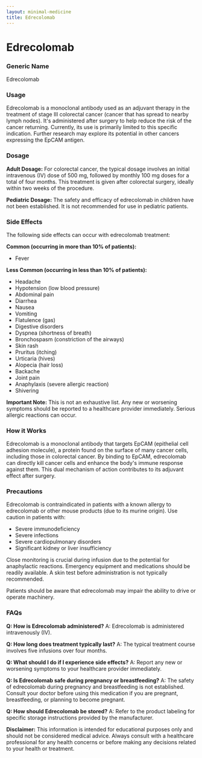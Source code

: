```yaml
---
layout: minimal-medicine
title: Edrecolomab
---
```


# Edrecolomab
### Generic Name
Edrecolomab

### Usage
Edrecolomab is a monoclonal antibody used as an adjuvant therapy in the treatment of stage III colorectal cancer (cancer that has spread to nearby lymph nodes).  It's administered after surgery to help reduce the risk of the cancer returning.  Currently, its use is primarily limited to this specific indication.  Further research may explore its potential in other cancers expressing the EpCAM antigen.

### Dosage
**Adult Dosage:** For colorectal cancer, the typical dosage involves an initial intravenous (IV) dose of 500 mg, followed by monthly 100 mg doses for a total of four months.  This treatment is given after colorectal surgery, ideally within two weeks of the procedure.

**Pediatric Dosage:**  The safety and efficacy of edrecolomab in children have not been established.  It is not recommended for use in pediatric patients.

### Side Effects
The following side effects can occur with edrecolomab treatment:

**Common (occurring in more than 10% of patients):**

* Fever

**Less Common (occurring in less than 10% of patients):**

* Headache
* Hypotension (low blood pressure)
* Abdominal pain
* Diarrhea
* Nausea
* Vomiting
* Flatulence (gas)
* Digestive disorders
* Dyspnea (shortness of breath)
* Bronchospasm (constriction of the airways)
* Skin rash
* Pruritus (itching)
* Urticaria (hives)
* Alopecia (hair loss)
* Backache
* Joint pain
* Anaphylaxis (severe allergic reaction)
* Shivering

**Important Note:** This is not an exhaustive list.  Any new or worsening symptoms should be reported to a healthcare provider immediately.  Serious allergic reactions can occur.

### How it Works
Edrecolomab is a monoclonal antibody that targets EpCAM (epithelial cell adhesion molecule), a protein found on the surface of many cancer cells, including those in colorectal cancer. By binding to EpCAM, edrecolomab can directly kill cancer cells and enhance the body's immune response against them. This dual mechanism of action contributes to its adjuvant effect after surgery.

### Precautions
Edrecolomab is contraindicated in patients with a known allergy to edrecolomab or other mouse products (due to its murine origin).  Use caution in patients with:

* Severe immunodeficiency
* Severe infections
* Severe cardiopulmonary disorders
* Significant kidney or liver insufficiency


Close monitoring is crucial during infusion due to the potential for anaphylactic reactions. Emergency equipment and medications should be readily available. A skin test before administration is not typically recommended.

Patients should be aware that edrecolomab may impair the ability to drive or operate machinery.


### FAQs

**Q: How is Edrecolomab administered?**
A: Edrecolomab is administered intravenously (IV).

**Q: How long does treatment typically last?**
A:  The typical treatment course involves five infusions over four months.

**Q: What should I do if I experience side effects?**
A: Report any new or worsening symptoms to your healthcare provider immediately.

**Q: Is Edrecolomab safe during pregnancy or breastfeeding?**
A: The safety of edrecolomab during pregnancy and breastfeeding is not established.  Consult your doctor before using this medication if you are pregnant, breastfeeding, or planning to become pregnant.

**Q: How should Edrecolomab be stored?**
A: Refer to the product labeling for specific storage instructions provided by the manufacturer.

**Disclaimer:** This information is intended for educational purposes only and should not be considered medical advice. Always consult with a healthcare professional for any health concerns or before making any decisions related to your health or treatment.
